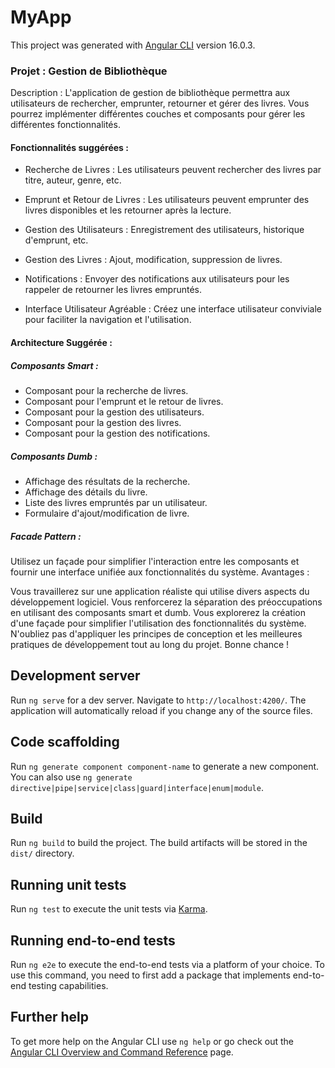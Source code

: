 # MyApp

This project was generated with [Angular CLI](https://github.com/angular/angular-cli) version 16.0.3.

### Projet : Gestion de Bibliothèque

Description : L'application de gestion de bibliothèque permettra aux utilisateurs de rechercher, emprunter, retourner et gérer des livres. Vous pourrez implémenter différentes couches et composants pour gérer les différentes fonctionnalités.

#### Fonctionnalités suggérées :

- Recherche de Livres : Les utilisateurs peuvent rechercher des livres par titre, auteur, genre, etc.

- Emprunt et Retour de Livres : Les utilisateurs peuvent emprunter des livres disponibles et les retourner après la lecture.

- Gestion des Utilisateurs : Enregistrement des utilisateurs, historique d'emprunt, etc.

- Gestion des Livres : Ajout, modification, suppression de livres.

- Notifications : Envoyer des notifications aux utilisateurs pour les rappeler de retourner les livres empruntés.

- Interface Utilisateur Agréable : Créez une interface utilisateur conviviale pour faciliter la navigation et l'utilisation.

#### Architecture Suggérée :

##### Composants Smart :

- Composant pour la recherche de livres.
- Composant pour l'emprunt et le retour de livres.
- Composant pour la gestion des utilisateurs.
- Composant pour la gestion des livres.
- Composant pour la gestion des notifications.

##### Composants Dumb :

- Affichage des résultats de la recherche.
- Affichage des détails du livre.
- Liste des livres empruntés par un utilisateur.
- Formulaire d'ajout/modification de livre.

##### Facade Pattern :

Utilisez un façade pour simplifier l'interaction entre les composants et fournir une interface unifiée aux fonctionnalités du système.
Avantages :

Vous travaillerez sur une application réaliste qui utilise divers aspects du développement logiciel.
Vous renforcerez la séparation des préoccupations en utilisant des composants smart et dumb.
Vous explorerez la création d'une façade pour simplifier l'utilisation des fonctionnalités du système.
N'oubliez pas d'appliquer les principes de conception et les meilleures pratiques de développement tout au long du projet. Bonne chance !

## Development server

Run `ng serve` for a dev server. Navigate to `http://localhost:4200/`. The application will automatically reload if you change any of the source files.

## Code scaffolding

Run `ng generate component component-name` to generate a new component. You can also use `ng generate directive|pipe|service|class|guard|interface|enum|module`.

## Build

Run `ng build` to build the project. The build artifacts will be stored in the `dist/` directory.

## Running unit tests

Run `ng test` to execute the unit tests via [Karma](https://karma-runner.github.io).

## Running end-to-end tests

Run `ng e2e` to execute the end-to-end tests via a platform of your choice. To use this command, you need to first add a package that implements end-to-end testing capabilities.

## Further help

To get more help on the Angular CLI use `ng help` or go check out the [Angular CLI Overview and Command Reference](https://angular.io/cli) page.

